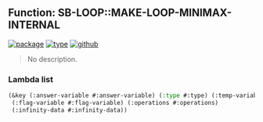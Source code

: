 ## Function: SB-LOOP::MAKE-LOOP-MINIMAX-INTERNAL
[![package](https://img.shields.io/badge/Package-SB--LOOP-5f9ea0.svg?style=social&colorA=999999)](../) [![type](https://img.shields.io/badge/Type-Function-5f9ea0.svg?style=social&colorA=999999)](../#function) [![github](https://img.shields.io/badge/GitHub-View_the_source-5f9ea0.svg?style=social&colorA=999999&logo=github)](https://github.com/sbcl/sbcl/blob/master/src/code/loop.lisp/) 

> No description.

### Lambda list
```cl
(&key (:answer-variable #:answer-variable) (:type #:type) (:temp-variable #:temp-variable)
 (:flag-variable #:flag-variable) (:operations #:operations)
 (:infinity-data #:infinity-data))
```
